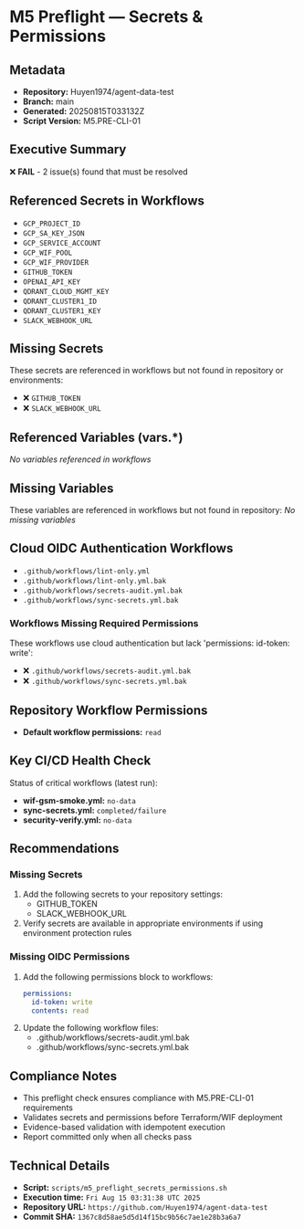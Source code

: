 # M5 Preflight — Secrets & Permissions

## Metadata
- **Repository:** Huyen1974/agent-data-test
- **Branch:** main
- **Generated:** 20250815T033132Z
- **Script Version:** M5.PRE-CLI-01

## Executive Summary
❌ **FAIL** - 2 issue(s) found that must be resolved

## Referenced Secrets in Workflows
- `GCP_PROJECT_ID`
- `GCP_SA_KEY_JSON`
- `GCP_SERVICE_ACCOUNT`
- `GCP_WIF_POOL`
- `GCP_WIF_PROVIDER`
- `GITHUB_TOKEN`
- `OPENAI_API_KEY`
- `QDRANT_CLOUD_MGMT_KEY`
- `QDRANT_CLUSTER1_ID`
- `QDRANT_CLUSTER1_KEY`
- `SLACK_WEBHOOK_URL`

## Missing Secrets
These secrets are referenced in workflows but not found in repository or environments:
- ❌ `GITHUB_TOKEN`
- ❌ `SLACK_WEBHOOK_URL`

## Referenced Variables (vars.*)
_No variables referenced in workflows_

## Missing Variables
These variables are referenced in workflows but not found in repository:
_No missing variables_

## Cloud OIDC Authentication Workflows
- `.github/workflows/lint-only.yml`
- `.github/workflows/lint-only.yml.bak`
- `.github/workflows/secrets-audit.yml.bak`
- `.github/workflows/sync-secrets.yml.bak`

### Workflows Missing Required Permissions
These workflows use cloud authentication but lack 'permissions: id-token: write':
- ❌ `.github/workflows/secrets-audit.yml.bak`
- ❌ `.github/workflows/sync-secrets.yml.bak`

## Repository Workflow Permissions
- **Default workflow permissions:** `read`

## Key CI/CD Health Check
Status of critical workflows (latest run):
- **wif-gsm-smoke.yml:** `no-data`
- **sync-secrets.yml:** `completed/failure`
- **security-verify.yml:** `no-data`

## Recommendations
### Missing Secrets
1. Add the following secrets to your repository settings:
   - GITHUB_TOKEN
   - SLACK_WEBHOOK_URL
2. Verify secrets are available in appropriate environments if using environment protection rules

### Missing OIDC Permissions
1. Add the following permissions block to workflows:
   ```yaml
   permissions:
     id-token: write
     contents: read
   ```
2. Update the following workflow files:
   - .github/workflows/secrets-audit.yml.bak
   - .github/workflows/sync-secrets.yml.bak

## Compliance Notes
- This preflight check ensures compliance with M5.PRE-CLI-01 requirements
- Validates secrets and permissions before Terraform/WIF deployment
- Evidence-based validation with idempotent execution
- Report committed only when all checks pass

## Technical Details
- **Script:** `scripts/m5_preflight_secrets_permissions.sh`
- **Execution time:** `Fri Aug 15 03:31:38 UTC 2025`
- **Repository URL:** `https://github.com/Huyen1974/agent-data-test`
- **Commit SHA:** `1367c8d58ae5d5d14f15bc9b56c7ae1e28b3a6a7`
